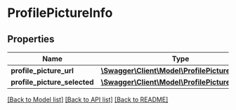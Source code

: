 # ProfilePictureInfo

## Properties
Name | Type | Description | Notes
------------ | ------------- | ------------- | -------------
**profile_picture_url** | [**\Swagger\Client\Model\ProfilePictureUrl**](ProfilePictureUrl.md) |  | [optional] 
**profile_picture_selected** | [**\Swagger\Client\Model\ProfilePictureSelected**](ProfilePictureSelected.md) |  | 

[[Back to Model list]](../README.md#documentation-for-models) [[Back to API list]](../README.md#documentation-for-api-endpoints) [[Back to README]](../README.md)


